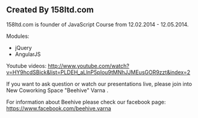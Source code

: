 <h2>Created By 158ltd.com</h2>

158ltd.com is founder of JavaScript Course from 12.02.2014 - 12.05.2014.

Modules: 
<ul>
<li>jQuery</li>
<li>AngularJS</li>

</ul>

Youtube videos: http://www.youtube.com/watch?v=HY9hcdSBick&list=PLDEH_aLlnP5pIou9tMNhJJMEusGOR9zzt&index=2

If you want to ask question or watch  our presentations live, please join into New Coworking Space "Beehive" Varna .

For information about Beehive please check our facebook page: https://www.facebook.com/beehive.varna
